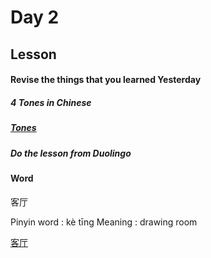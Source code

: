 # Day 2

## Lesson

#### Revise the things that you learned Yesterday

##### 4 Tones in Chinese

##### [Tones](https://chinesepod.com/tools/pronunciation/section/17)

##### Do the lesson from Duolingo

#### Word

客厅

Pinyin word :  kè tīng
Meaning : drawing room

[客厅](https://www.purpleculture.net/dictionary-details/?word=%E5%AE%A2%E5%8E%85)
